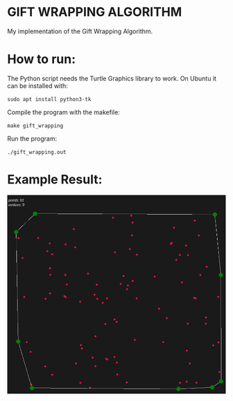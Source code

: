 # GIFT WRAPPING ALGORITHM

My implementation of the Gift Wrapping Algorithm.

# How to run:
The Python script needs the Turtle Graphics library to work.
On Ubuntu it can be installed with:
<pre><code>sudo apt install python3-tk</pre></code>

Compile the program with the makefile:
<pre><code>make gift_wrapping</pre></code>

Run the program:
<pre><code>./gift_wrapping.out</pre></code>

# Example Result:
![alt text](example.png "Example Result")